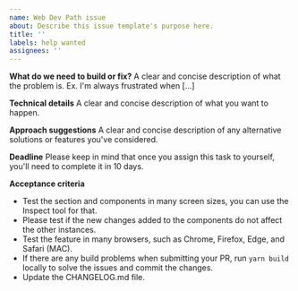 ```yaml
---
name: Web Dev Path issue
about: Describe this issue template's purpose here.
title: ''
labels: help wanted
assignees: ''
---
```


**What do we need to build or fix?**
A clear and concise description of what the problem is. Ex. I'm always frustrated when [...]

**Technical details**
A clear and concise description of what you want to happen.

**Approach suggestions**
A clear and concise description of any alternative solutions or features you've considered.

**Deadline**
Please keep in mind that once you assign this task to yourself, you'll need to complete it in 10 days.

**Acceptance criteria**

- Test the section and components in many screen sizes, you can use the Inspect tool for that.
- Please test if the new changes added to the components do not affect the other instances.
- Test the feature in many browsers, such as Chrome, Firefox, Edge, and Safari (MAC).
- If there are any build problems when submitting your PR, run `yarn build` locally to solve the issues and commit the changes.
- Update the CHANGELOG.md file.
